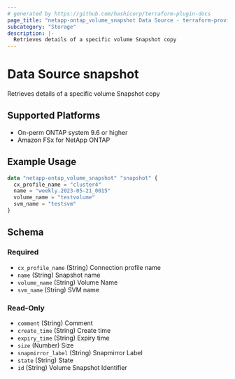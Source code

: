 ```yaml
---
# generated by https://github.com/hashicorp/terraform-plugin-docs
page_title: "netapp-ontap_volume_snapshot Data Source - terraform-provider-netapp-ontap"
subcategory: "Storage"
description: |-
  Retrieves details of a specific volume Snapshot copy
---
```


# Data Source snapshot
Retrieves details of a specific volume Snapshot copy

## Supported Platforms
* On-perm ONTAP system 9.6 or higher
* Amazon FSx for NetApp ONTAP

## Example Usage
```terraform
data "netapp-ontap_volume_snapshot" "snapshot" {
  cx_profile_name = "cluster4"
  name = "weekly.2023-05-21_0015"
  volume_name = "testvolume"
  svm_name = "testsvm"
}
```

<!-- schema generated by tfplugindocs -->
## Schema

### Required

- `cx_profile_name` (String) Connection profile name
- `name` (String) Snapshot name
- `volume_name` (String) Volume Name
- `svm_name` (String) SVM name

### Read-Only

- `comment` (String) Comment
- `create_time` (String) Create time
- `expiry_time` (String) Expiry time
- `size` (Number) Size
- `snapmirror_label` (String) Snapmirror Label
- `state` (String) State
- `id` (String) Volume Snapshot Identifier


